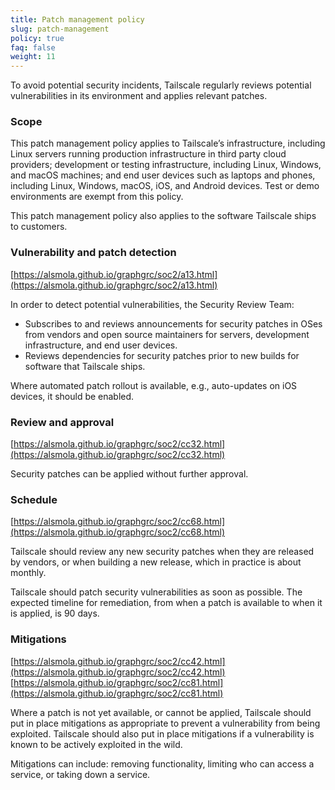 ```yaml
---
title: Patch management policy
slug: patch-management
policy: true
faq: false
weight: 11
---
```


To avoid potential security incidents, Tailscale regularly reviews potential vulnerabilities in its environment and applies relevant patches.

### Scope

This patch management policy applies to Tailscale’s infrastructure, including Linux servers running production infrastructure in third party cloud providers; development or testing infrastructure, including Linux, Windows, and macOS machines; and end user devices such as laptops and phones, including Linux, Windows, macOS, iOS, and Android devices. Test or demo environments are exempt from this policy.

This patch management policy also applies to the software Tailscale ships to customers.

### Vulnerability and patch detection
[https://alsmola.github.io/graphgrc/soc2/a13.html](https://alsmola.github.io/graphgrc/soc2/a13.html)

In order to detect potential vulnerabilities, the Security Review Team:

* Subscribes to and reviews announcements for security patches in OSes from vendors and open source maintainers for servers, development infrastructure, and end user devices.
* Reviews dependencies for security patches prior to new builds for software that Tailscale ships.

Where automated patch rollout is available, e.g., auto-updates on iOS devices, it should be enabled.


### Review and approval
[https://alsmola.github.io/graphgrc/soc2/cc32.html](https://alsmola.github.io/graphgrc/soc2/cc32.html)

Security patches can be applied without further approval.

### Schedule
[https://alsmola.github.io/graphgrc/soc2/cc68.html](https://alsmola.github.io/graphgrc/soc2/cc68.html)

Tailscale should review any new security patches when they are released by vendors, or when building a new release, which in practice is about monthly.

Tailscale should patch security vulnerabilities as soon as possible. The expected timeline for remediation, from when a patch is available to when it is applied, is 90 days.

### Mitigations
[https://alsmola.github.io/graphgrc/soc2/cc42.html](https://alsmola.github.io/graphgrc/soc2/cc42.html)
[https://alsmola.github.io/graphgrc/soc2/cc81.html](https://alsmola.github.io/graphgrc/soc2/cc81.html)

Where a patch is not yet available, or cannot be applied, Tailscale should put in place mitigations as appropriate to prevent a vulnerability from being exploited. Tailscale should also put in place mitigations if a vulnerability is known to be actively exploited in the wild.

Mitigations can include: removing functionality, limiting who can access a service, or taking down a service.

